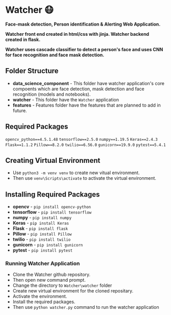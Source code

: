 # Watcher 😷

**Face-mask detection, Person identification &amp; Alerting Web Application.**

**Watcher front end created in html/css with jinja. Watcher backend created in flask.**

**Watcher uses cascade classifier to detect a person's face and uses CNN for face recognition and face mask detection.**

## Folder Structure

- **data_science_component** - This folder have watcher application's core compoents which are face detection, mask detection and face recognition (models and notebooks).
- **watcher** - This folder have the `Watcher` application
- **features** - Features folder have the features that are planned to add in future.

## Required Packages

`opencv_python==4.5.1.48`
`tensorflow==2.5.0`
`numpy==1.19.5`
`Keras==2.4.3`
`Flask==1.1.2`
`Pillow==8.2.0`
`twilio==6.56.0`
`gunicorn==19.9.0`
`pytest==5.4.1`

## Creating Virtual Environment

- Use `python3 -m venv venv` to create new vitual environment.
- Then use `venv\Scripts\activate` to activate the virtual environment. 

## Installing Required Packages

- **opencv** - `pip install opencv-python`
- **tensorflow** - `pip install tensorflow`
- **numpy** - `pip install numpy`
- **Keras** - `pip install Keras`
- **Flask** - `pip install flask`
- **Pillow** - `pip install Pillow`
- **twilio** - `pip install twilio`
- **gunicorn** - `pip install gunicorn`
- **pytest** - `pip install pytest`

### Running Watcher Application

- Clone the Watcher github repository.
- Then open new command prompt.
- Change the directory to `Watcher\watcher` folder
- Create new virtual environment for the cloned repositary.
- Activate the environment.
- Install the required packages.
- Then use `python watcher.py` command to run the watcher application
